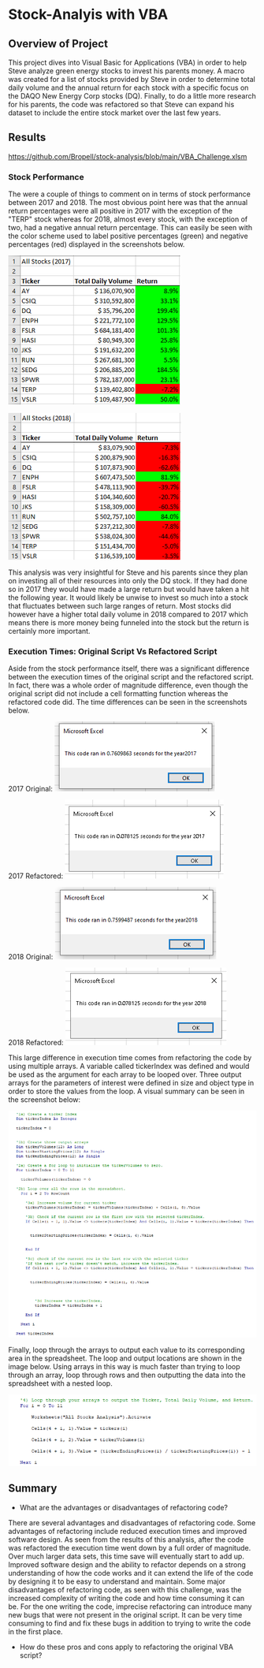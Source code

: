 # Stock-Analyis with VBA 

## Overview of Project
This project dives into Visual Basic for Applications (VBA) in order to help Steve analyze green energy stocks to invest his parents money. A macro was created for a list of stocks provided by Steve in order to determine total daily volume and the annual return for each stock with a specific focus on the DAQO New Energy Corp stocks (DQ). Finally, to do a little more research for his parents, the code was refactored so that Steve can expand his dataset to include the entire stock market over the last few years. 
## Results
https://github.com/Bropell/stock-analysis/blob/main/VBA_Challenge.xlsm
### Stock Performance
The were a couple of things to comment on in terms of stock performance between 2017 and 2018. The most obvious point here was that the annual return percentages were all positive in 2017 with the exception of the "TERP" stock whereas for 2018, almost every stock, with the exception of two, had a negative annual return percentage. This can easily be seen with the color scheme used to label positive percentages (green) and negative percentages (red) displayed in the screenshots below. 

![alt text](https://github.com/Bropell/stock-analysis/blob/main/Resources/All_Stocks_2017.png)


![alt text](https://github.com/Bropell/stock-analysis/blob/main/Resources/All_Stocks_2018.png)


This analysis was very insightful for Steve and his parents since they plan on investing all of their resources into only the DQ stock. If they had done so in 2017 they would have made a large return but would have taken a hit the following year. It would likely be unwise to invest so much into a stock that fluctuates between such large ranges of return. Most stocks did however have a higher total daily volume in 2018 compared to 2017 which means there is more money being funneled into the stock but the return is certainly more important.
### Execution Times: Original Script Vs Refactored Script
Aside from the stock performance itself, there was a significant difference between the execution times of the original script and the refactored script. In fact, there was a whole order of magnitude difference, even though the original script did not include a cell formatting function whereas the refactored code did. The time differences can be seen in the screenshots below. 

2017 Original: ![alt text](https://github.com/Bropell/stock-analysis/blob/main/Resources/Original_Script_2017.png)

2017 Refactored: ![alt text](https://github.com/Bropell/stock-analysis/blob/main/Resources/VBA_Challenge_2017.png)

2018 Original: ![alt text](https://github.com/Bropell/stock-analysis/blob/main/Resources/Original_Script_2018.png)

2018 Refactored: ![alt text](https://github.com/Bropell/stock-analysis/blob/main/Resources/VBA_Challenge_2018.png)

This large difference in execution time comes from refactoring the code by using multiple arrays. A variable called tickerIndex was defined and would be used as the argument for each array to be looped over. Three output arrays for the parameters of interest were defined in size and object type in order to store the values from the loop. A visual summary can be seen in the screenshot below:

![alt text](https://github.com/Bropell/stock-analysis/blob/main/Resources/For_Loop_1.png)

Finally, loop through the arrays to output each value to its corresponding area in the spreadsheet. The loop and output locations are shown in the image below. Using arrays in this way is much faster than trying to loop through an array, loop through rows and then outputting the data into the spreadsheet with a nested loop. 

![alt text](https://github.com/Bropell/stock-analysis/blob/main/Resources/For_Loop_2.png)


## Summary

- What are the advantages or disadvantages of refactoring code?

There are several advantages and disadvantages of refactoring code. Some advantages of refactoring include reduced execution times and improved software design. As seen from the results of this analysis, after the code was refactored the execution time went down by a full order of magnitude. Over much larger data sets, this time save will eventually start to add up. Improved software design and the ability to refactor depends on a strong understanding of how the code works and it can extend the life of the code by designing it to be easy to understand and maintain. Some major disadvantages of refactoring code, as seen with this challenge, was the increased complexity of writing the code and how time consuming it can be. For the one writing the code, imprecise refactoring can introduce many new bugs that were not present in the original script. It can be very time consuming to find and fix these bugs in addition to trying to write the code in the first place. 

- How do these pros and cons apply to refactoring the original VBA script? 



